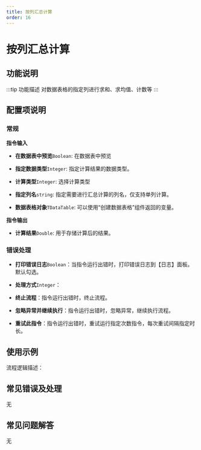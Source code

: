```yaml
---
title: 按列汇总计算
order: 16
---
```


# 按列汇总计算

## 功能说明

:::tip 功能描述
对数据表格的指定列进行求和、求均值、计数等
:::

## 配置项说明

### 常规

**指令输入**

- **在数据表中预览**`Boolean`: 在数据表中预览

- **指定数据类型**`Integer`: 指定计算结果的数据类型。

- **计算类型**`Integer`: 选择计算类型

- **指定列名**`string`: 指定需要进行汇总计算的列名，仅支持单列计算。

- **数据表格对象**`TDataTable`: 可以使用“创建数据表格”组件返回的变量。


**指令输出**

- **计算结果**`Double`: 用于存储计算后的结果。

### 错误处理

- **打印错误日志**`Boolean`：当指令运行出错时，打印错误日志到【日志】面板。默认勾选。

- **处理方式**`Integer`：

 - **终止流程**：指令运行出错时，终止流程。

 - **忽略异常并继续执行**：指令运行出错时，忽略异常，继续执行流程。

 - **重试此指令**：指令运行出错时，重试运行指定次数指令，每次重试间隔指定时长。

## 使用示例

流程逻辑描述：

## 常见错误及处理

无

## 常见问题解答

无

